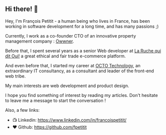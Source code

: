 ## Hi there! 👋

Hey, I'm François Petitit - a human being who lives in France, has been working in software development for a long time, and has many passions ;)

Currently, I work as a co-founder CTO of an innovative property management company : [Owwner](https://www.owwner.com). 

Before that, I spent several years as a senior Web developer at [La Ruche qui dit Oui!](https://www.laruchequiditoui.fr) a great ethical and fair trade e-commerce platform.

And even before that, I started my career at [OCTO Technology](https://www.octo.com), an extraordinary IT consultancy, as a consultant and leader of the front-end web tribe.

My main interests are web development and product design.

I hope you find something of interest by reading my articles.
Don't hesitate to leave me a message to start the conversation !

Also, a few links:

- 📺 Linkedin: https://www.linkedin.com/in/francoispetitit/
- ❤️ Github: https://github.com/fpetitit

